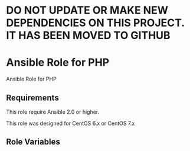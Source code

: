  # DO NOT UPDATE OR MAKE NEW DEPENDENCIES ON THIS PROJECT. IT HAS BEEN MOVED TO GITHUB


Ansible Role for PHP
====================

Ansible Role for PHP

Requirements
------------

This role require Ansible 2.0 or higher.

This role was designed for CentOS 6.x or CentOS 7.x

Role Variables
--------------


